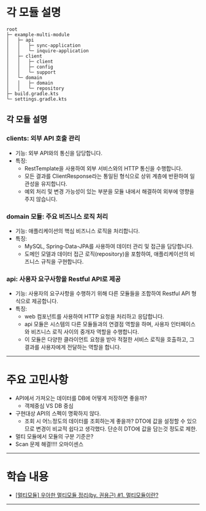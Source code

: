  # 각 모듈 설명
```
root
├─ example-multi-module
│	├─ api
│	│	├─ sync-application
│	│	└─ inquire-application
│	├─ client
│	│	├─ client
│	│	├─ config
│	│	└─ support
│	└─ domain
│	│	├─ domain
│	│	└─ repository
├─ build.gradle.kts
└─ settings.gradle.kts
```
## 각 모듈 설명
### clients: 외부 API 호출 관리
- 기능: 외부 API와의 통신을 담당합니다.
- 특징:
  - RestTemplate을 사용하여 외부 서비스와의 HTTP 통신을 수행합니다.
  - 모든 결과를 ClientResponse라는 통일된 형식으로 상위 계층에 반환하여 일관성을 유지합니다.
  - 예외 처리 및 변경 가능성이 있는 부분을 모듈 내에서 해결하여 외부에 영향을 주지 않습니다.

### domain 모듈: 주요 비즈니스 로직 처리
- 기능: 애플리케이션의 핵심 비즈니스 로직을 처리합니다.
- 특징:
  - MySQL, Spring-Data-JPA를 사용하여 데이터 관리 및 접근을 담당합니다.
  - 도메인 모델과 데이터 접근 로직(repository)을 포함하여, 애플리케이션의 비즈니스 규칙을 구현합니다.

### api: 사용자 요구사항을 Restful API로 제공
- 기능: 사용자의 요구사항을 수행하기 위해 다른 모듈들을 조합하여 Restful API 형식으로 제공합니다.
- 특징:
  - web 컴포넌트를 사용하여 HTTP 요청을 처리하고 응답합니다.
  - api 모듈은 시스템의 다른 모듈들과의 연결점 역할을 하며, 사용자 인터페이스와 비즈니스 로직 사이의 중개자 역할을 수행합니다.
  - 이 모듈은 다양한 클라이언트 요청을 받아 적절한 서비스 로직을 호출하고, 그 결과를 사용자에게 전달하는 역할을 합니다.
* * *
# 주요 고민사항
- API에서 가져오는 데이터를 DB에 어떻게 저장하면 좋을까?
   - 객체중심 VS DB 중심
- 구현대상 API의 스펙이 명확하지 않다.
	- 조회 시 어느정도의 데이터를 조회하는게 좋을까?
		DTO에 값을 설정할 수 있으므로 변경이 비교적 쉽다고 생각했다.
        단순히 DTO에 값을 담는것 정도로 제한.
- 멀티 모듈에서 모듈의 구분 기준은?        
- Scan 문제 해결!!!! 오마이센스
* *  *
# 학습 내용
- [[멀티모듈] 우아한 멀티모듈 정리(by. 권용근) #1. 멀티모듈이란?](https://velog.io/@bienlee/%EB%A9%80%ED%8B%B0%EB%AA%A8%EB%93%88-%EC%9A%B0%EC%95%84%ED%95%9C-%EB%A9%80%ED%8B%B0%EB%AA%A8%EB%93%88-%EC%A0%95%EB%A6%ACby.-%EA%B6%8C%EC%9A%A9%EA%B7%BC-1.-%EB%A9%80%ED%8B%B0%EB%AA%A8%EB%93%88%EC%9D%B4%EB%9E%80)

* * *
